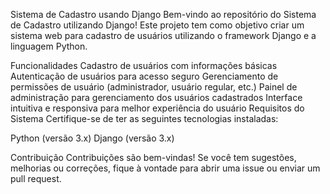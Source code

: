 Sistema de Cadastro usando Django
Bem-vindo ao repositório do Sistema de Cadastro utilizando Django! Este projeto tem como objetivo criar um sistema web para cadastro de usuários utilizando o framework Django e a linguagem Python.

Funcionalidades
Cadastro de usuários com informações básicas
Autenticação de usuários para acesso seguro
Gerenciamento de permissões de usuário (administrador, usuário regular, etc.)
Painel de administração para gerenciamento dos usuários cadastrados
Interface intuitiva e responsiva para melhor experiência do usuário
Requisitos do Sistema
Certifique-se de ter as seguintes tecnologias instaladas:

Python (versão 3.x)
Django (versão 3.x)


Contribuição
Contribuições são bem-vindas! Se você tem sugestões, melhorias ou correções, fique à vontade para abrir uma issue ou enviar um pull request.
